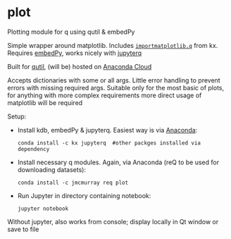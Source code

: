 # plot 

Plotting module for q using qutil & embedPy

Simple wrapper around matplotlib. Includes [`importmatplotlib.q`](https://github.com/KxSystems/embedPy/blob/master/examples/importmatplotlib.q) from kx. Requires [embedPy](https://github.com/KxSystems/embedPy), works nicely with [jupyterq](https://github.com/KxSystems/jupyterq)

Built for [qutil](https://github.com/nugend/qutil), (will be) hosted on [Anaconda Cloud](https://anaconda.org/jmcmurray/repo)

Accepts dictionaries with some or all args. Little error handling to prevent errors with missing required args. Suitable only for the most basic of plots, for anything with more complex requirements more direct usage of matplotlib will be required

Setup:

* Install kdb, embedPy & jupyterq. Easiest way is via [Anaconda](https://www.anaconda.com/download/):

    `conda install -c kx jupyterq  #other packges installed via dependency`
    
    
* Install necessary q modules. Again, via Anaconda (reQ to be used for downloading datasets):

    `conda install -c jmcmurray req plot`
    
    
* Run Jupyter in directory containing notebook:

    `jupyter notebook`
    
Without jupyter, also works from console; display locally in Qt window or save to file